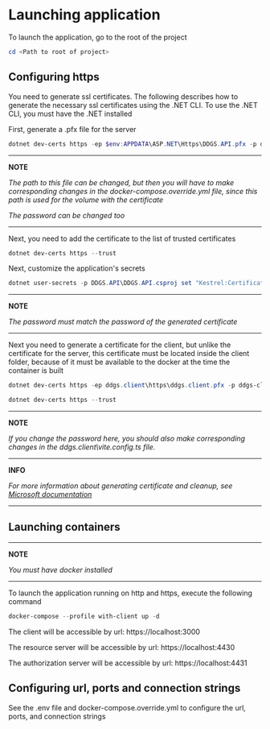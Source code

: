 # Launching application

To launch the application, go to the root of the project

```powershell
cd <Path to root of project>
```

## Configuring https

You need to generate ssl certificates.
The following describes how to generate the necessary ssl certificates using the .NET CLI. To use the .NET CLI, you must have the .NET installed

First, generate a .pfx file for the server

```powershell
dotnet dev-certs https -ep $env:APPDATA\ASP.NET\Https\DDGS.API.pfx -p ddgs-api-cryptic-password@123
```

---
**NOTE**

*The path to this file can be changed, but then you will have to make corresponding changes in the docker-compose.override.yml file, since this path is used for the volume with the certificate*

*The password can be changed too*

---

Next, you need to add the certificate to the list of trusted certificates

```powershell
dotnet dev-certs https --trust
```

Next, customize the application's secrets

```powershell
dotnet user-secrets -p DDGS.API\DDGS.API.csproj set "Kestrel:Certificates:Development:Password" "ddgs-api-cryptic-password@123"
```

---
**NOTE**

*The password must match the password of the generated certificate*

---

Next you need to generate a certificate for the client, but unlike the certificate for the server, this certificate must be located inside the client folder, because of it must be available to the docker at the time the container is built

```powershell
dotnet dev-certs https -ep ddgs.client\https\ddgs.client.pfx -p ddgs-client-cryptic-password@123
```

```powershell
dotnet dev-certs https --trust
```

---
**NOTE**

*If you change the password here, you should also make corresponding changes in the ddgs.client\vite.config.ts file.*

---
**INFO**

*For more information about generating certificate and cleanup, see [Microsoft documentation](https://learn.microsoft.com/en-us/dotnet/core/additional-tools/self-signed-certificates-guide)*

---
## Launching containers

---
**NOTE**

*You must have docker installed*

---

To launch the application running on http and https, execute the following command

```powershell
docker-compose --profile with-client up -d
```

The client will be accessible by url: https://localhost:3000

The resource server will be accessible by url: https://localhost:4430

The authorization server will be accessible by url: https://localhost:4431

## Configuring url, ports and connection strings

See the .env file and docker-compose.override.yml to configure the url, ports, and connection strings
